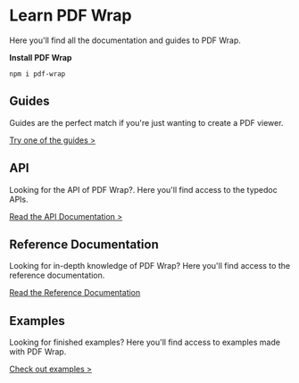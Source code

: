 # Learn PDF Wrap

Here you'll find all the documentation and guides to PDF Wrap.

**Install PDF Wrap**
```npm
npm i pdf-wrap
```

## Guides
Guides are the perfect match if you're just wanting to create a PDF viewer.

[Try one of the guides >](guides/basic-viewer.md)

## API
Looking for the API of PDF Wrap?. Here you'll find access to the typedoc APIs.

[Read the API Documentation >](typedoc)

## Reference Documentation
Looking for in-depth knowledge of PDF Wrap? Here you'll find access to
the reference documentation.

[Read the Reference Documentation](reference-documentation.md)

## Examples
Looking for finished examples? Here you'll find access to examples made with PDF Wrap.

[Check out examples >](link-to-github)

